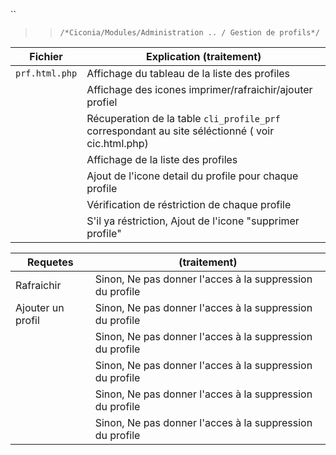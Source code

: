 
 ``
   >> ``/*Ciconia/Modules/Administration .. / Gestion de profils*/``
  
|Fichier         | Explication (traitement)                                                                               |
|----------------| ------------------------------                                                                         |
|`prf.html.php`  | Affichage du tableau de la liste des profiles  |
|                | Affichage des icones imprimer/rafraichir/ajouter profiel |
|                | Récuperation de la table `cli_profile_prf` correspondant au site séléctionné ( voir cic.html.php) |
|                | Affichage de la liste des profiles |
|                | Ajout de l'icone detail du profile pour chaque profile                                     |
|                | Vérification de réstriction de chaque profile                                              |
|                | S'il ya réstriction, Ajout de l'icone "supprimer profile"                                  |


|Requetes            |  (traitement)                                                                              |
|----------------    | ------------------------------                                                             |
|  Rafraichir        | Sinon, Ne pas donner l'acces à la suppression du profile                                   |
|  Ajouter un profil | Sinon, Ne pas donner l'acces à la suppression du profile                                   |
|                    | Sinon, Ne pas donner l'acces à la suppression du profile                                   |
|                    | Sinon, Ne pas donner l'acces à la suppression du profile                                   |
|                    | Sinon, Ne pas donner l'acces à la suppression du profile                                   |
|                    | Sinon, Ne pas donner l'acces à la suppression du profile                                   |
